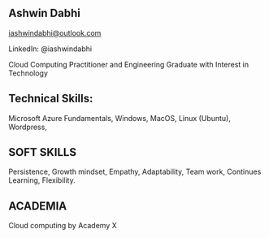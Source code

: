 ## Ashwin Dabhi

iashwindabhi@outlook.com

LinkedIn: @iashwindabhi

Cloud Computing Practitioner and Engineering Graduate with Interest in Technology


## Technical Skills:

Microsoft Azure Fundamentals, Windows, MacOS, Linux (Ubuntu), Wordpress, 


## SOFT SKILLS

Persistence, Growth mindset, Empathy, Adaptability, Team work, Continues Learning,  Flexibility.


## ACADEMIA 

Cloud computing by Academy X







